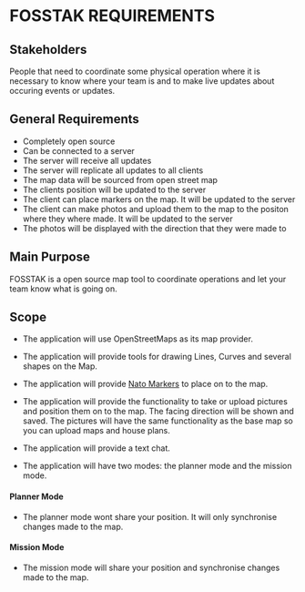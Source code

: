 # FOSSTAK REQUIREMENTS

## Stakeholders

People that need to coordinate some physical operation where it is necessary to know where your team is and to make live updates about occuring events or updates.

## General Requirements

- Completely open source
- Can be connected to a server
- The server will receive all updates
- The server will replicate all updates to all clients
- The map data will be sourced from open street map
- The clients position will be updated to the server
- The client can place markers on the map. It will be updated to the server
- The client can make photos and upload them to the map to the positon where they where made. It will be updated to the server
- The photos will be displayed with the direction that they were made to

## Main Purpose

FOSSTAK is a open source map tool to coordinate operations and let your team know what is going on.

## Scope

* The application will use OpenStreetMaps as its map provider.

* The application will provide tools for drawing Lines, Curves and several shapes on the Map.

* The application will provide [Nato Markers](https://en.wikipedia.org/wiki/NATO_Joint_Military_Symbology) to place on to the map.

* The application will provide the functionality to take or upload pictures and position them on to the map. The facing direction will be shown and saved. The pictures will have the same functionality as the base map so you can upload maps and house plans.

* The application will provide a text chat.

* The application will have two modes: the planner mode and the mission mode.

#### Planner Mode

* The planner mode wont share your position. It will only synchronise changes made to the map.

#### Mission Mode

* The mission mode will share your position and synchronise changes made to the map.
